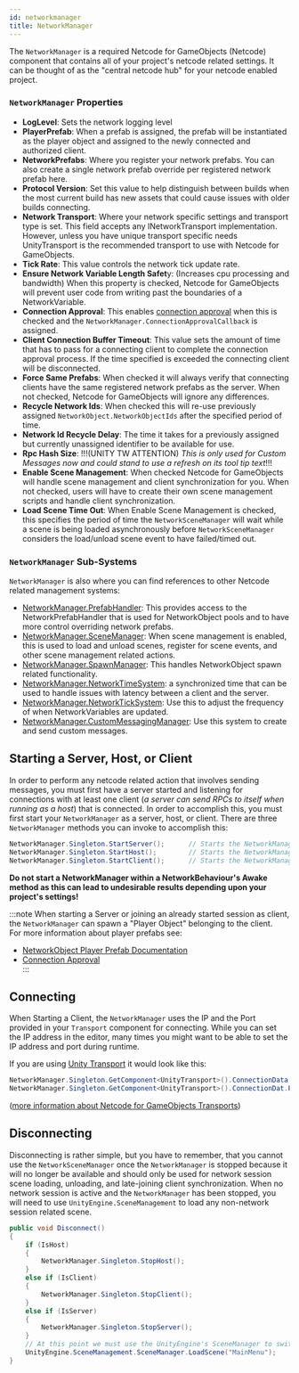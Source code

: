 ```yaml
---
id: networkmanager
title: NetworkManager
---
```


The `NetworkManager` is a required Netcode for GameObjects (Netcode) component that contains all of your project's netcode related settings.  It can be thought of as the "central netcode hub" for your netcode enabled project.  

### `NetworkManager` Properties
- **LogLevel**:  Sets the network logging level 
- **PlayerPrefab**:  When a prefab is assigned, the prefab will be instantiated as the player object and assigned to the newly connected and authorized client.
- **NetworkPrefabs**: Where you register your network prefabs.  You can also create a single network prefab override per registered network prefab here.
- **Protocol Version**: Set this value to help distinguish between builds when the most current build has new assets that could cause issues with older builds connecting.
- **Network Transport**: Where your network specific settings and transport type is set.  This field accepts any INetworkTransport implementation.  However, unless you have unique transport specific needs UnityTransport is the recommended transport to use with Netcode for GameObjects.
- **Tick Rate**: This value controls the network tick update rate.
- **Ensure Network Variable Length Safet**y: (Increases cpu processing and bandwidth) When this property is checked, Netcode for GameObjects will prevent user code from writing past the boundaries of a NetworkVariable.
- **Connection Approval**: This enables [connection approval](https://docs-multiplayer.unity3d.com/netcode/current/getting-started/connection-approval/index.html) when this is checked and the `NetworkManager.ConnectionApprovalCallback` is assigned.
- **Client Connection Buffer Timeout**: This value sets the amount of time that has to pass for a connecting client to complete the connection approval process.  If the time specified is exceeded the connecting client will be disconnected.
- **Force Same Prefabs**: When checked it will always verify that connecting clients have the same registered network prefabs as the server.  When not checked, Netcode for GameObjects will ignore any differences.
- **Recycle Network Ids**: When checked this will re-use previously assigned `NetworkObject.NetworkObjectIds` after the specified period of time.
- **Network Id Recycle Delay**: The time it takes for a previously assigned but currently unassigned identifier to be available for use.  
- **Rpc Hash Size**: !!!(UNITY TW ATTENTION) _This is only used for Custom Messages now and could stand to use a refresh on its tool tip text_!!!
- **Enable Scene Management**: When checked Netcode for GameObjects will handle scene management and client synchronization for you.  When not checked, users will have to create their own scene management scripts and handle client synchronization.
- **Load Scene Time Out**: When Enable Scene Management is checked, this specifies the period of time the `NetworkSceneManager` will wait while a scene is being loaded asynchronously before `NetworkSceneManager` considers the load/unload scene event to have failed/timed out.
  
### `NetworkManager` Sub-Systems
`NetworkManager` is also where you can find references to other Netcode related management systems:

- [NetworkManager.PrefabHandler](https://docs-multiplayer.unity3d.com/netcode/current/advanced-topics/object-pooling): This provides access to the NetworkPrefabHandler that is used for NetworkObject pools and to have more control overriding network prefabs.
- [NetworkManager.SceneManager](https://docs-multiplayer.unity3d.com/netcode/current/basics/scene-management): When scene management is enabled, this is used to load and unload scenes, register for scene events, and other scene management related actions.
- [NetworkManager.SpawnManager](https://docs-multiplayer.unity3d.com/netcode/current/basics/object-spawning): This handles NetworkObject spawn related functionality.
- [NetworkManager.NetworkTimeSystem](https://docs-multiplayer.unity3d.com/netcode/current/advanced-topics/networktime-ticks): a synchronized time that can be used to handle issues with latency between a client and the server.
- [NetworkManager.NetworkTickSystem](https://docs-multiplayer.unity3d.com/netcode/current/advanced-topics/networktime-ticks#network-ticks): Use this to adjust the frequency of when NetworkVariables are updated.
- [NetworkManager.CustomMessagingManager](https://docs-multiplayer.unity3d.com/netcode/current/advanced-topics/message-system/custom-messages): Use this system to create and send custom messages.

## Starting a Server, Host, or Client
In order to perform any netcode related action that involves sending messages, you must first have a server started and listening for connections with at least one client (_a server can send RPCs to itself when running as a host_) that is connected.  In order to accomplish this, you must first start your `NetworkManager` as a server, host, or client.  There are three `NetworkManager` methods you can invoke to accomplish this:

```csharp
NetworkManager.Singleton.StartServer();      // Starts the NetworkManager as just a server (i.e. no local client).
NetworkManager.Singleton.StartHost();        // Starts the NetworkManager as both a server and a client (i.e. has local client)
NetworkManager.Singleton.StartClient();      // Starts the NetworkManager as just a client.
```
**Do not start a NetworkManager within a NetworkBehaviour's Awake method as this can lead to undesirable results depending upon your project's settings!**

:::note
 When starting a Server or joining an already started session as client, the `NetworkManager` can spawn a "Player Object" belonging to the client. <br>
 For more information about player prefabs see:
 - [NetworkObject Player Prefab Documentation](https://docs-multiplayer.unity3d.com/netcode/current/basics/networkobject#player-objects)
 - [Connection Approval](https://docs-multiplayer.unity3d.com/netcode/current/getting-started/connection-approval)  
:::

## Connecting
When Starting a Client, the `NetworkManager` uses the IP and the Port provided in your `Transport` component for connecting. While you can set the IP address in the editor, many times you might want to be able to set the IP address and port during runtime.

If you are using [Unity Transport](https://docs-multiplayer.unity3d.com/transport/current/about) it would look like this:

```csharp
NetworkManager.Singleton.GetComponent<UnityTransport>().ConnectionData.Address = "127.0.0.1"; //takes string
NetworkManager.Singleton.GetComponent<UnityTransport>().ConnectionDat.Port = 12345;           //takes integer
```
([more information about Netcode for GameObjects Transports](https://docs-multiplayer.unity3d.com/netcode/current/advanced-topics/transports))

## Disconnecting

Disconnecting is rather simple, but you have to remember, that you cannot use the `NetworkSceneManager` once the `NetworkManager` is stopped because it will no longer be available and should only be used for network session scene loading, unloading, and late-joining client synchronization.  When no network session is active and the `NetworkManager` has been stopped, you will need to use `UnityEngine.SceneManagement` to load any non-network session related scene.

```csharp
public void Disconnect()
{
    if (IsHost) 
    {
        NetworkManager.Singleton.StopHost();
    }
    else if (IsClient) 
    {
        NetworkManager.Singleton.StopClient();
    }
    else if (IsServer) 
    {
        NetworkManager.Singleton.StopServer();
    }
    // At this point we must use the UnityEngine's SceneManager to switch back to the MainMenu
    UnityEngine.SceneManagement.SceneManager.LoadScene("MainMenu");
}
```
